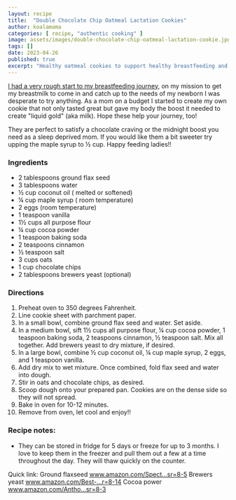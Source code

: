 ```yaml
---
layout: recipe
title:  "Double Chocolate Chip Oatmeal Lactation Cookies"
author: koalamama
categories: [ recipe, "authentic cooking" ]
image: assets/images/double-chocolate-chip-oatmeal-lactation-cookie.jpg
tags: []
date: 2023-04-26
published: true
excerpt: "Healthy oatmeal cookies to support healthy breastfeeding and curb the chocolate craving."
---
```


<a href="{{site.baseurl}}/extra-breast-pumps-and-parts">I had a very rough start to my breastfeeding journey</a>, on my mission to get my breastmilk to come in and catch up to the needs of my newborn I was desperate to try anything. As a mom on a budget I started to create my own cookie that not only tasted great but gave my body the boost it needed to create "liquid gold" (aka milk). Hope these help your journey, too!

They are perfect to satisfy a chocolate craving or the midnight boost you need as a sleep deprived mom.  If you would like them a bit sweeter try upping the maple syrup to ½ cup.  Happy feeding ladies!!


### Ingredients

- 2 tablespoons ground flax seed
- 3 tablespoons water
- ½ cup coconut oil ( melted or softened)
- ¼ cup maple syrup ( room temperature)
- 2 eggs (room temperature)
- 1 teaspoon vanilla
- 1½ cups all purpose flour
- ¼ cup cocoa powder
- 1 teaspoon baking soda
- 2 teaspoons cinnamon
- ½ teaspoon salt
- 3 cups oats
- 1 cup chocolate chips
- 2 tablespoons brewers yeast (optional)


### Directions

1. Preheat oven to 350 degrees Fahrenheit.
2. Line cookie sheet with parchment paper.
3. In a small bowl, combine ground flax seed and water. Set aside.
4. In a medium bowl, sift 1½ cups all purpose flour, ¼ cup cocoa powder, 1 teaspoon baking soda, 2 teaspoons cinnamon, ½ teaspoon salt. Mix all together. Add brewers yeast to dry mixture, if desired.
5. In a large bowl, combine ½ cup coconut oil, ¼ cup maple syrup, 2 eggs, and 1 teaspoon vanilla.
6. Add dry mix to wet mixture. Once combined, fold flax seed and water into dough.
7. Stir in oats and chocolate chips, as desired.
8. Scoop dough onto your prepared pan. Cookies are on the dense side so they will not spread.
9. Bake in oven for 10-12 minutes.
10. Remove from oven, let cool and enjoy!!


### Recipe notes:
- They can be stored in fridge for 5 days or freeze for up to 3 months. I love to keep them in the freezer and pull them out a few at a time throughout the day. They will thaw quickly on the counter.



Quick link:
Ground flaxseed
www.amazon.com/Spect...sr=8-5
 Brewers yeast
www.amazon.com/Best-...r=8-14
Cocoa power
www.amazon.com/Antho...sr=8-3
